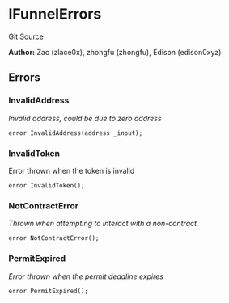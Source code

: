 # IFunnelErrors
[Git Source](https://github.com/suberra/funnel-contracts/blob/59c542a5eca5681850b213a7c7430da0cfa78c32/src/interfaces/IFunnelErrors.sol)

**Author:**
Zac (zlace0x), zhongfu (zhongfu), Edison (edison0xyz)


## Errors
### InvalidAddress
*Invalid address, could be due to zero address*


```solidity
error InvalidAddress(address _input);
```

### InvalidToken
Error thrown when the token is invalid


```solidity
error InvalidToken();
```

### NotContractError
*Thrown when attempting to interact with a non-contract.*


```solidity
error NotContractError();
```

### PermitExpired
*Error thrown when the permit deadline expires*


```solidity
error PermitExpired();
```


